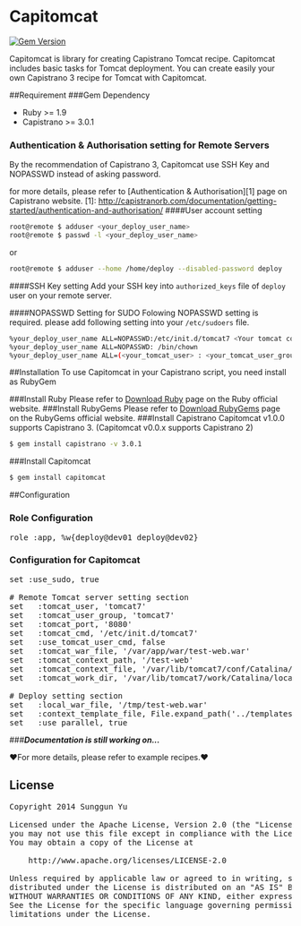 # Capitomcat
[![Gem Version](https://badge.fury.io/rb/capitomcat.png)](http://badge.fury.io/rb/capitomcat)

Capitomcat is library for creating Capistrano Tomcat recipe.
Capitomcat includes basic tasks for Tomcat deployment. You can create easily your own Capistrano 3 recipe for Tomcat with Capitomcat.

##Requirement
###Gem Dependency
* Ruby >= 1.9
* Capistrano >= 3.0.1

### Authentication & Authorisation setting for Remote Servers
By the recommendation of Capistrano 3, Capitomcat use SSH Key and NOPASSWD instead of asking password.

for more details, please refer to  [Authentication & Authorisation][1] page on Capistrano website.
[1]: http://capistranorb.com/documentation/getting-started/authentication-and-authorisation/
####User account setting
```` sh
root@remote $ adduser <your_deploy_user_name>
root@remote $ passwd -l <your_deploy_user_name>
````
or
```` sh
root@remote $ adduser --home /home/deploy --disabled-password deploy
````

####SSH Key setting
Add your SSH key into `authorized_keys` file of `deploy` user on your remote server.

####NOPASSWD Setting for SUDO
Folowing NOPASSWD setting is required. please add following setting into your `/etc/sudoers` file.
```` sh
%your_deploy_user_name ALL=NOPASSWD:/etc/init.d/tomcat7 <Your tomcat command>
%your_deploy_user_name ALL=NOPASSWD: /bin/chown 
%your_deploy_user_name ALL=(<your_tomcat_user> : <your_tomcat_user_group>) NOPASSWD: ALL
````

##Installation
To use Capitomcat in your Capistrano script, you need install as RubyGem

###Install Ruby
Please refer to [Download Ruby](http://www.ruby-lang.org/en/downloads/) page on the Ruby official website.
###Install RubyGems
Please refer to [Download RubyGems](http://rubygems.org/pages/download) page on the RubyGems official website.
###Install Capistrano
Capitomcat v1.0.0 supports Capistrano 3. (Capitomcat v0.0.x supports Capistrano 2)
``` sh
$ gem install capistrano -v 3.0.1
```
###Install Capitomcat
``` sh
$ gem install capitomcat
```	

##Configuration
### Role Configuration
<pre>
role :app, %w{deploy@dev01 deploy@dev02}
</pre>
### Configuration for Capitomcat
<pre>
set :use_sudo, true

# Remote Tomcat server setting section
set   :tomcat_user, 'tomcat7'
set   :tomcat_user_group, 'tomcat7'
set   :tomcat_port, '8080'
set   :tomcat_cmd, '/etc/init.d/tomcat7'
set   :use_tomcat_user_cmd, false
set   :tomcat_war_file, '/var/app/war/test-web.war'
set   :tomcat_context_path, '/test-web'
set   :tomcat_context_file, '/var/lib/tomcat7/conf/Catalina/localhost/test-web.xml'
set   :tomcat_work_dir, '/var/lib/tomcat7/work/Catalina/localhost/test-web'

# Deploy setting section
set   :local_war_file, '/tmp/test-web.war'
set   :context_template_file, File.expand_path('../templates/context.xml.erb', __FILE__).to_s
set   :use_parallel, true
</pre>

###***Documentation is still working on...***

&hearts;For more details, please refer to example recipes.&hearts;

## License
<pre>
Copyright 2014 Sunggun Yu

Licensed under the Apache License, Version 2.0 (the "License");
you may not use this file except in compliance with the License.
You may obtain a copy of the License at

    http://www.apache.org/licenses/LICENSE-2.0

Unless required by applicable law or agreed to in writing, software
distributed under the License is distributed on an "AS IS" BASIS,
WITHOUT WARRANTIES OR CONDITIONS OF ANY KIND, either express or implied.
See the License for the specific language governing permissions and
limitations under the License.
</pre>